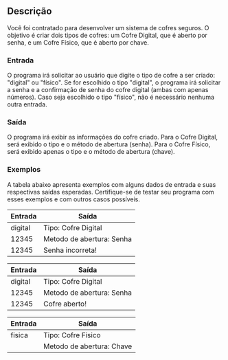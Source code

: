 ## Descrição
Você foi contratado para desenvolver um sistema de cofres seguros. O objetivo é criar dois tipos de cofres: um Cofre Digital, que é aberto por senha, e um Cofre Físico, que é aberto por chave.

### Entrada
O programa irá solicitar ao usuário que digite o tipo de cofre a ser criado: "digital" ou "físico". Se for escolhido o tipo "digital", o programa irá solicitar a senha e a confirmação de senha do cofre digital (ambas com apenas números). Caso seja escolhido o tipo "físico", não é necessário nenhuma outra entrada.

### Saída
O programa irá exibir as informações do cofre criado. Para o Cofre Digital, será exibido o tipo e o método de abertura (senha). Para o Cofre Físico, será exibido apenas o tipo e o método de abertura (chave).

### Exemplos
A tabela abaixo apresenta exemplos com alguns dados de entrada e suas respectivas saídas esperadas. Certifique-se de testar seu programa com esses exemplos e com outros casos possíveis.

| Entrada | Saída                     |
|---------|---------------------------|
| digital | Tipo: Cofre Digital       |
| 12345   | Metodo de abertura: Senha |
| 12345   | Senha incorreta!          |



| Entrada | Saída                     |
|---------|---------------------------|
| digital | Tipo: Cofre Digital       |
| 12345   | Metodo de abertura: Senha |
| 12345   | Cofre aberto!             |



| Entrada | Saída                     |
|---------|---------------------------|
| fisica  | Tipo: Cofre Fisico        |
|         | Metodo de abertura: Chave |

